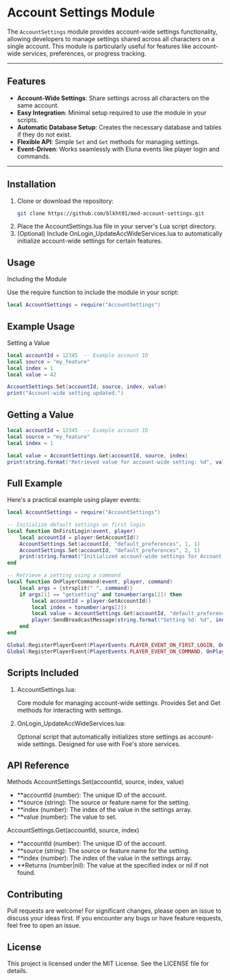 # Account Settings Module

The `AccountSettings` module provides account-wide settings functionality, allowing developers to manage settings shared across all characters on a single account. This module is particularly useful for features like account-wide services, preferences, or progress tracking.

---

## Features

- **Account-Wide Settings**: Share settings across all characters on the same account.
- **Easy Integration**: Minimal setup required to use the module in your scripts.
- **Automatic Database Setup**: Creates the necessary database and tables if they do not exist.
- **Flexible API**: Simple `Set` and `Get` methods for managing settings.
- **Event-Driven**: Works seamlessly with Eluna events like player login and commands.

---

## Installation

1. Clone or download the repository:
   ```bash
   git clone https://github.com/blkht01/mod-account-settings.git
2. Place the AccountSettings.lua file in your server's Lua script directory.
3. (Optional) Include OnLogin_UpdateAccWideServices.lua to automatically initialize account-wide settings for certain features.

## Usage
Including the Module

Use the require function to include the module in your script:
```lua
local AccountSettings = require("AccountSettings")
```

## Example Usage
Setting a Value
```lua
local accountId = 12345  -- Example account ID
local source = "my_feature"
local index = 1
local value = 42

AccountSettings.Set(accountId, source, index, value)
print("Account-wide setting updated.")
```

## Getting a Value
```lua
local accountId = 12345  -- Example account ID
local source = "my_feature"
local index = 1

local value = AccountSettings.Get(accountId, source, index)
print(string.format("Retrieved value for account-wide setting: %d", value))
```
 
## Full Example
Here's a practical example using player events:
```lua
local AccountSettings = require("AccountSettings")

-- Initialize default settings on first login
local function OnFirstLogin(event, player)
    local accountId = player:GetAccountId()
    AccountSettings.Set(accountId, "default_preferences", 1, 1)
    AccountSettings.Set(accountId, "default_preferences", 2, 1)
    print(string.format("Initialized account-wide settings for Account ID: %d", accountId))
end

-- Retrieve a setting using a command
local function OnPlayerCommand(event, player, command)
    local args = {strsplit(" ", command)}
    if args[1] == "getsetting" and tonumber(args[2]) then
        local accountId = player:GetAccountId()
        local index = tonumber(args[2])
        local value = AccountSettings.Get(accountId, "default_preferences", index)
        player:SendBroadcastMessage(string.format("Setting %d: %d", index, value))
    end
end

Global:RegisterPlayerEvent(PlayerEvents.PLAYER_EVENT_ON_FIRST_LOGIN, OnFirstLogin)
Global:RegisterPlayerEvent(PlayerEvents.PLAYER_EVENT_ON_COMMAND, OnPlayerCommand)
```

## Scripts Included
1. AccountSettings.lua:

    Core module for managing account-wide settings.
    Provides Set and Get methods for interacting with settings.

2. OnLogin_UpdateAccWideServices.lua:

    Optional script that automatically initializes store settings as account-wide settings.
    Designed for use with Foe's store services.
    
## API Reference
Methods
AccountSettings.Set(accountId, source, index, value)
- **accountId (number): The unique ID of the account.
- **source (string): The source or feature name for the setting.
- **index (number): The index of the value in the settings array.
- **value (number): The value to set.

AccountSettings.Get(accountId, source, index)
- **accountId (number): The unique ID of the account.
- **source (string): The source or feature name for the setting.
- **index (number): The index of the value in the settings array.
- **Returns (number|nil): The value at the specified index or nil if not found.

## Contributing
Pull requests are welcome! For significant changes, please open an issue to discuss your ideas first. If you encounter any bugs or have feature requests, feel free to open an issue.

## License
This project is licensed under the MIT License. See the LICENSE file for details.